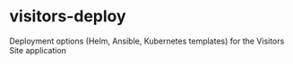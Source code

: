 # visitors-deploy
Deployment options (Helm, Ansible, Kubernetes templates) for the Visitors Site application
